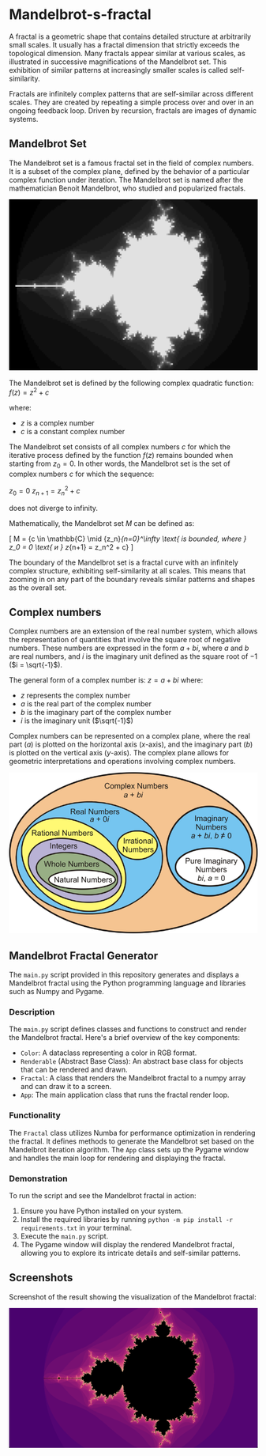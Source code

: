 # Mandelbrot-s-fractal

A fractal is a geometric shape that contains detailed structure at arbitrarily small scales. It usually has a fractal dimension that strictly exceeds the topological dimension. Many fractals appear similar at various scales, as illustrated in successive magnifications of the Mandelbrot set. This exhibition of similar patterns at increasingly smaller scales is called self-similarity.

Fractals are infinitely complex patterns that are self-similar across different scales. They are created by repeating a simple process over and over in an ongoing feedback loop. Driven by recursion, fractals are images of dynamic systems.

## Mandelbrot Set

The Mandelbrot set is a famous fractal set in the field of complex numbers. It is a subset of the complex plane, defined by the behavior of a particular complex function under iteration. The Mandelbrot set is named after the mathematician Benoit Mandelbrot, who studied and popularized fractals.

![Pixel Mandelbrot](app/img/sreenshots/pixel.png)

The Mandelbrot set is defined by the following complex quadratic function: $f(z) = z^2 + c$

where:
- $z$ is a complex number
- $c$ is a constant complex number

The Mandelbrot set consists of all complex numbers $c$ for which the iterative process defined by the function $f(z)$ remains bounded when starting from $z_0 = 0$. In other words, the Mandelbrot set is the set of complex numbers $c$ for which the sequence:

$z_0 = 0$
$z_{n+1} = z_n^2 + c$

does not diverge to infinity.

Mathematically, the Mandelbrot set $M$ can be defined as:

\[
M = \{c \in \mathbb{C} \mid \{z_n\}_{n=0}^\infty \text{ is bounded, where } z_0 = 0 \text{ и } z_{n+1} = z_n^2 + c\}
\]

The boundary of the Mandelbrot set is a fractal curve with an infinitely complex structure, exhibiting self-similarity at all scales. This means that zooming in on any part of the boundary reveals similar patterns and shapes as the overall set.

## Complex numbers

Complex numbers are an extension of the real number system, which allows the representation of quantities that involve the square root of negative numbers. These numbers are expressed in the form $a + bi$, where $a$ and $b$ are real numbers, and $i$ is the imaginary unit defined as the square root of $-1$ ($i = \sqrt{-1}$).

The general form of a complex number is: $z = a + bi$
where:
- $z$ represents the complex number
- $a$ is the real part of the complex number
- $b$ is the imaginary part of the complex number
- $i$ is the imaginary unit ($\sqrt{-1}$)

Complex numbers can be represented on a complex plane, where the real part ($a$) is plotted on the horizontal axis ($x$-axis), and the imaginary part ($b$) is plotted on the vertical axis ($y$-axis). The complex plane allows for geometric interpretations and operations involving complex numbers.

![Complex numbers](./app/img/readme/complex_numbers.png)

## Mandelbrot Fractal Generator

The `main.py` script provided in this repository generates and displays a Mandelbrot fractal using the Python programming language and libraries such as Numpy and Pygame.

### Description

The `main.py` script defines classes and functions to construct and render the Mandelbrot fractal. Here's a brief overview of the key components:

- `Color`: A dataclass representing a color in RGB format.
- `Renderable` (Abstract Base Class): An abstract base class for objects that can be rendered and drawn.
- `Fractal`: A class that renders the Mandelbrot fractal to a numpy array and can draw it to a screen.
- `App`: The main application class that runs the fractal render loop.

### Functionality

The `Fractal` class utilizes Numba for performance optimization in rendering the fractal. It defines methods to generate the Mandelbrot set based on the Mandelbrot iteration algorithm. The `App` class sets up the Pygame window and handles the main loop for rendering and displaying the fractal.

### Demonstration

To run the script and see the Mandelbrot fractal in action:

1. Ensure you have Python installed on your system.
2. Install the required libraries by running `python -m pip install -r requirements.txt` in your terminal.
3. Execute the `main.py` script.
4. The Pygame window will display the rendered Mandelbrot fractal, allowing you to explore its intricate details and self-similar patterns.


## Screenshots

Screenshot of the result showing the visualization of the Mandelbrot fractal:

![Textured Mandelbrot](app/img/sreenshots/colored.png)
